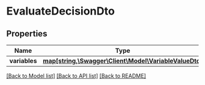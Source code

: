 # EvaluateDecisionDto

## Properties
Name | Type | Description | Notes
------------ | ------------- | ------------- | -------------
**variables** | [**map[string,\Swagger\Client\Model\VariableValueDto]**](VariableValueDto.md) |  | [optional] 

[[Back to Model list]](../../README.md#documentation-for-models) [[Back to API list]](../../README.md#documentation-for-api-endpoints) [[Back to README]](../../README.md)

